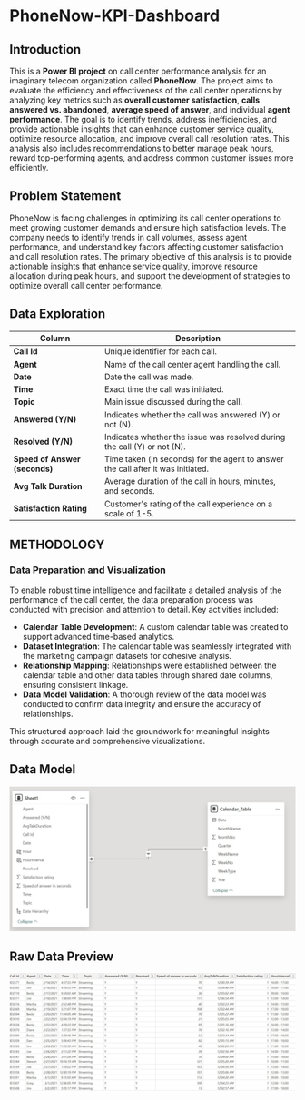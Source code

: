 # PhoneNow-KPI-Dashboard

## Introduction
This is a **Power BI project** on call center performance analysis for an imaginary telecom organization called **PhoneNow**. The project aims to evaluate the efficiency and effectiveness of the call center operations by analyzing key metrics such as **overall customer satisfaction**, **calls answered vs. abandoned**, **average speed of answer**, and individual **agent performance**.
The goal is to identify trends, address inefficiencies, and provide actionable insights that can enhance customer service quality, optimize resource allocation, and improve overall call resolution rates. This analysis also includes recommendations to better manage peak hours, reward top-performing agents, and address common customer issues more efficiently.

## Problem Statement
PhoneNow is facing challenges in optimizing its call center operations to meet growing customer demands and ensure high satisfaction levels. The company needs to identify trends in call volumes, assess agent performance, and understand key factors affecting customer satisfaction and call resolution rates. The primary objective of this analysis is to provide actionable insights that enhance service quality, improve resource allocation during peak hours, and support the development of strategies to optimize overall call center performance.

## Data Exploration

| **Column**             | **Description**                                                                                       |
|-------------------------|-------------------------------------------------------------------------------------------------------|
| **Call Id**            | Unique identifier for each call.                                                                     |
| **Agent**              | Name of the call center agent handling the call.                                                     |
| **Date**               | Date the call was made.                                                                              |
| **Time**               | Exact time the call was initiated.                                                                   |
| **Topic**              | Main issue discussed during the call.                                                                |
| **Answered (Y/N)**     | Indicates whether the call was answered (Y) or not (N).                                              |
| **Resolved (Y/N)**     | Indicates whether the issue was resolved during the call (Y) or not (N).                              |
| **Speed of Answer (seconds)** | Time taken (in seconds) for the agent to answer the call after it was initiated.                   |
| **Avg Talk Duration**  | Average duration of the call in hours, minutes, and seconds.                                         |
| **Satisfaction Rating** | Customer's rating of the call experience on a scale of 1-5.                                          |

## METHODOLOGY
### Data Preparation and Visualization 

To enable robust time intelligence and facilitate a detailed analysis of the performance of the call center, the data preparation process was conducted with precision and attention to detail. Key activities included:  

- **Calendar Table Development**: A custom calendar table was created to support advanced time-based analytics.  
- **Dataset Integration**: The calendar table was seamlessly integrated with the marketing campaign datasets for cohesive analysis.  
- **Relationship Mapping**: Relationships were established between the calendar table and other data tables through shared date columns, ensuring consistent linkage.  
- **Data Model Validation**: A thorough review of the data model was conducted to confirm data integrity and ensure the accuracy of relationships.  

This structured approach laid the groundwork for meaningful insights through accurate and comprehensive visualizations.

## Data Model

![Model](images/CallcenterModelling.JPG)

## Raw Data Preview

![Preview](images/Data_Preview.JPG)
